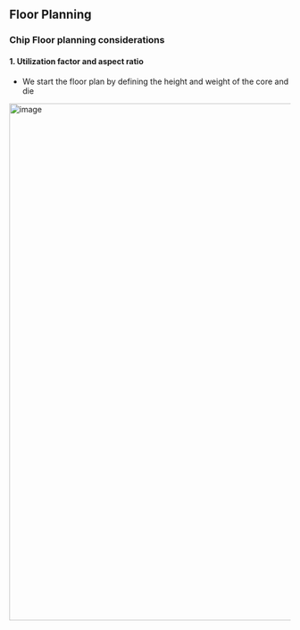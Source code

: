 ##  Floor Planning 
### Chip Floor planning considerations
#### 1. Utilization factor and aspect ratio
* We start the floor plan by defining the height and weight of the core and die
<img width="927" alt="image" src="https://github.com/navi2311/DIGITAL-VLSI-SOC-DESIGN-AND-PLANNING/assets/134842758/ff8d5f5c-7d2d-4e6c-90b2-68be3d7a6690">

